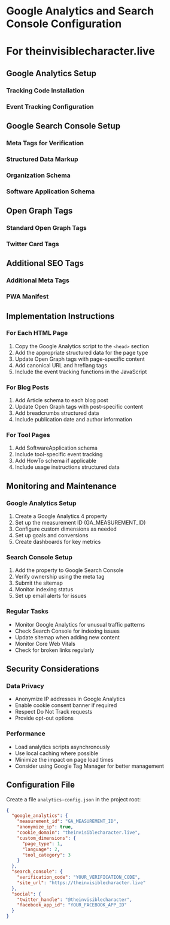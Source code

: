 # Google Analytics and Search Console Configuration
# For theinvisiblecharacter.live

## Google Analytics Setup

### Tracking Code Installation
<!-- Google tag (gtag.js) -->
<script async src="https://www.googletagmanager.com/gtag/js?id=GA_MEASUREMENT_ID"></script>
<script>
  window.dataLayer = window.dataLayer || [];
  function gtag(){dataLayer.push(arguments);}
  gtag('js', new Date());

  gtag('config', 'GA_MEASUREMENT_ID', {
    'custom_map': {
      'dimension1': 'page_type',
      'dimension2': 'language',
      'dimension3': 'tool_category'
    }
  });
  
  // Enhanced ecommerce tracking
  gtag('config', 'GA_MEASUREMENT_ID', {
    'send_page_view': true,
    'anonymize_ip': true,
    'cookie_expires': 31536000, // 1 year
    'cookie_domain': 'theinvisiblecharacter.live',
    'cookie_flags': 'SameSite=None;Secure'
  });
</script>

### Event Tracking Configuration
<script>
// Tool usage events
function trackToolUsage(toolName, category) {
  gtag('event', 'tool_usage', {
    'event_category': category || 'tools',
    'event_label': toolName,
    'page_type': 'tool_page',
    'language': 'en'
  });
}

// Copy button tracking
function trackCopyButton(buttonType) {
  gtag('event', 'copy_click', {
    'event_category': 'interaction',
    'event_label': buttonType,
    'page_type': 'tool_page'
  });
}

// Navigation tracking
function trackNavigation(destination) {
  gtag('event', 'navigation_click', {
    'event_category': 'navigation',
    'event_label': destination,
    'page_type': 'navigation'
  });
}

// Language switch tracking
function trackLanguageChange(fromLang, toLang) {
  gtag('event', 'language_change', {
    'event_category': 'user_interaction',
    'event_label': `${fromLang}_to_${toLang}`,
    'page_type': 'language_switch'
  });
}

// Form submission tracking
function trackFormSubmission(formType) {
  gtag('event', 'form_submission', {
    'event_category': 'forms',
    'event_label': formType,
    'page_type': 'contact_page'
  });
}

// Blog engagement tracking
function trackBlogEngagement(postTitle, engagementType) {
  gtag('event', 'blog_engagement', {
    'event_category': 'blog',
    'event_label': postTitle,
    'engagement_type': engagementType,
    'page_type': 'blog_post'
  });
}

// Search tracking
function trackSearchQuery(query, resultsCount) {
  gtag('event', 'site_search', {
    'event_category': 'search',
    'event_label': query,
    'results_count': resultsCount,
    'page_type': 'search_results'
  });
}
</script>

## Google Search Console Setup

### Meta Tags for Verification
<!-- Google Search Console Verification -->
<meta name="google-site-verification" content="YOUR_VERIFICATION_CODE_HERE">

### Structured Data Markup
<script type="application/ld+json">
{
  "@context": "https://schema.org",
  "@type": "WebSite",
  "name": "The Invisible Character",
  "url": "https://theinvisiblecharacter.live",
  "description": "Generate and copy invisible characters for various platforms including Fortnite, Instagram, WhatsApp, and more",
  "potentialAction": {
    "@type": "SearchAction",
    "target": "https://theinvisiblecharacter.live/?s={search_term_string}",
    "query-input": "required name=search_term_string"
  },
  "author": {
    "@type": "Organization",
    "name": "The Invisible Character Team"
  },
  "inLanguage": "en",
  "isAccessibleForFree": true,
  "license": "https://theinvisiblecharacter.live/terms-of-service.html"
}
</script>

### Organization Schema
<script type="application/ld+json">
{
  "@context": "https://schema.org",
  "@type": "Organization",
  "name": "The Invisible Character",
  "url": "https://theinvisiblecharacter.live",
  "logo": "https://theinvisiblecharacter.live/assets/icons/logo.png",
  "description": "Free online tool for generating invisible characters for various platforms",
  "address": {
    "@type": "PostalAddress",
    "addressCountry": "Global"
  },
  "contactPoint": {
    "@type": "ContactPoint",
    "contactType": "Customer Support",
    "availableLanguage": ["English", "French"]
  },
  "sameAs": [
    "https://twitter.com/theinvisiblecharacter",
    "https://github.com/theinvisiblecharacter"
  ]
}
</script>

### Software Application Schema
<script type="application/ld+json">
{
  "@context": "https://schema.org",
  "@type": "SoftwareApplication",
  "name": "The Invisible Character Generator",
  "url": "https://theinvisiblecharacter.live",
  "applicationCategory": "ToolApplication",
  "operatingSystem": "Web Browser",
  "offers": {
    "@type": "Offer",
    "price": "0",
    "priceCurrency": "USD"
  },
  "featureList": [
    "Generate invisible characters",
    "Copy to clipboard functionality",
    "Multiple platform support",
    "Mobile responsive design"
  ],
  "inLanguage": ["English", "French"],
  "author": {
    "@type": "Organization",
    "name": "The Invisible Character Team"
  }
}
</script>

## Open Graph Tags

### Standard Open Graph Tags
<meta property="og:title" content="The Invisible Character - Generate Invisible Characters">
<meta property="og:description" content="Free online tool to generate invisible characters for Fortnite, Instagram, WhatsApp and more. Copy invisible text with one click.">
<meta property="og:url" content="https://theinvisiblecharacter.live">
<meta property="og:type" content="website">
<meta property="og:image" content="https://theinvisiblecharacter.live/assets/images/og-image.jpg">
<meta property="og:image:width" content="1200">
<meta property="og:image:height" content="630">
<meta property="og:site_name" content="The Invisible Character">
<meta property="og:locale" content="en_US">
<meta property="og:locale:alternate" content="fr_FR">

### Twitter Card Tags
<meta name="twitter:card" content="summary_large_image">
<meta name="twitter:site" content="@theinvisiblecharacter">
<meta name="twitter:creator" content="@theinvisiblecharacter">
<meta name="twitter:title" content="The Invisible Character - Generate Invisible Characters">
<meta name="twitter:description" content="Free online tool to generate invisible characters for Fortnite, Instagram, WhatsApp and more. Copy invisible text with one click.">
<meta name="twitter:image" content="https://theinvisiblecharacter.live/assets/images/twitter-card.jpg">
<meta name="twitter:image:alt" content="The Invisible Character Tool Interface">

## Additional SEO Tags

### Additional Meta Tags
<link rel="canonical" href="https://theinvisiblecharacter.live">
<link rel="alternate" hreflang="en" href="https://theinvisiblecharacter.live">
<link rel="alternate" hreflang="fr" href="https://theinvisiblecharacter.live/index-fr.html">
<link rel="alternate" hreflang="x-default" href="https://theinvisiblecharacter.live">

### PWA Manifest
<link rel="manifest" href="/manifest.json">
<link rel="apple-touch-icon" href="/assets/icons/icon-192.png">
<link rel="apple-touch-icon" sizes="512x512" href="/assets/icons/icon-512.png">
<meta name="apple-mobile-web-app-capable" content="yes">
<meta name="apple-mobile-web-app-status-bar-style" content="default">
<meta name="apple-mobile-web-app-title" content="The Invisible Character">
<meta name="theme-color" content="#3b82f6">
<meta name="msapplication-TileColor" content="#3b82f6">
<meta name="msapplication-config" content="/browserconfig.xml">

## Implementation Instructions

### For Each HTML Page
1. Copy the Google Analytics script to the `<head>` section
2. Add the appropriate structured data for the page type
3. Update Open Graph tags with page-specific content
4. Add canonical URL and hreflang tags
5. Include the event tracking functions in the JavaScript

### For Blog Posts
1. Add Article schema to each blog post
2. Update Open Graph tags with post-specific content
3. Add breadcrumbs structured data
4. Include publication date and author information

### For Tool Pages
1. Add SoftwareApplication schema
2. Include tool-specific event tracking
3. Add HowTo schema if applicable
4. Include usage instructions structured data

## Monitoring and Maintenance

### Google Analytics Setup
1. Create a Google Analytics 4 property
2. Set up the measurement ID (GA_MEASUREMENT_ID)
3. Configure custom dimensions as needed
4. Set up goals and conversions
5. Create dashboards for key metrics

### Search Console Setup
1. Add the property to Google Search Console
2. Verify ownership using the meta tag
3. Submit the sitemap
4. Monitor indexing status
5. Set up email alerts for issues

### Regular Tasks
- Monitor Google Analytics for unusual traffic patterns
- Check Search Console for indexing issues
- Update sitemap when adding new content
- Monitor Core Web Vitals
- Check for broken links regularly

## Security Considerations

### Data Privacy
- Anonymize IP addresses in Google Analytics
- Enable cookie consent banner if required
- Respect Do Not Track requests
- Provide opt-out options

### Performance
- Load analytics scripts asynchronously
- Use local caching where possible
- Minimize the impact on page load times
- Consider using Google Tag Manager for better management

## Configuration File

Create a file `analytics-config.json` in the project root:
```json
{
  "google_analytics": {
    "measurement_id": "GA_MEASUREMENT_ID",
    "anonymize_ip": true,
    "cookie_domain": "theinvisiblecharacter.live",
    "custom_dimensions": {
      "page_type": 1,
      "language": 2,
      "tool_category": 3
    }
  },
  "search_console": {
    "verification_code": "YOUR_VERIFICATION_CODE",
    "site_url": "https://theinvisiblecharacter.live"
  },
  "social": {
    "twitter_handle": "@theinvisiblecharacter",
    "facebook_app_id": "YOUR_FACEBOOK_APP_ID"
  }
}
```